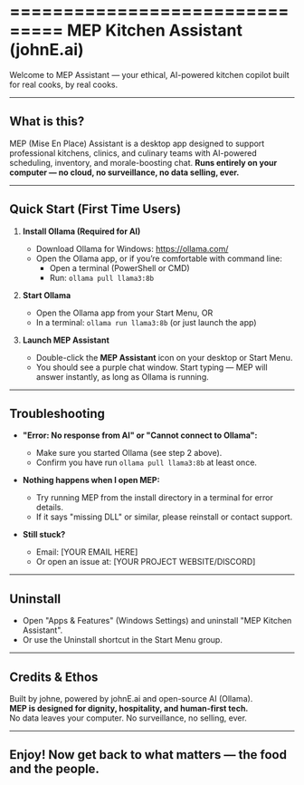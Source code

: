 ===============================
MEP Kitchen Assistant (johnE.ai)
===============================

Welcome to MEP Assistant — your ethical, AI-powered kitchen copilot built for real cooks, by real cooks.

---------------------------------------------------
What is this?
---------------------------------------------------
MEP (Mise En Place) Assistant is a desktop app designed to support professional kitchens, clinics, and culinary teams with AI-powered scheduling, inventory, and morale-boosting chat. 
**Runs entirely on your computer — no cloud, no surveillance, no data selling, ever.**

---------------------------------------------------
Quick Start (First Time Users)
---------------------------------------------------

1. **Install Ollama (Required for AI)**
   - Download Ollama for Windows: https://ollama.com/
   - Open the Ollama app, or if you’re comfortable with command line:
     - Open a terminal (PowerShell or CMD)
     - Run:   `ollama pull llama3:8b`

2. **Start Ollama**
   - Open the Ollama app from your Start Menu, OR
   - In a terminal: `ollama run llama3:8b` (or just launch the app)

3. **Launch MEP Assistant**
   - Double-click the **MEP Assistant** icon on your desktop or Start Menu.
   - You should see a purple chat window. Start typing — MEP will answer instantly, as long as Ollama is running.

---------------------------------------------------
Troubleshooting
---------------------------------------------------

- **"Error: No response from AI" or "Cannot connect to Ollama":**
    - Make sure you started Ollama (see step 2 above).
    - Confirm you have run `ollama pull llama3:8b` at least once.

- **Nothing happens when I open MEP:**
    - Try running MEP from the install directory in a terminal for error details.
    - If it says "missing DLL" or similar, please reinstall or contact support.

- **Still stuck?**
    - Email: [YOUR EMAIL HERE]
    - Or open an issue at: [YOUR PROJECT WEBSITE/DISCORD]

---------------------------------------------------
Uninstall
---------------------------------------------------
- Open "Apps & Features" (Windows Settings) and uninstall "MEP Kitchen Assistant".
- Or use the Uninstall shortcut in the Start Menu group.

---------------------------------------------------
Credits & Ethos
---------------------------------------------------
Built by johne, powered by johnE.ai and open-source AI (Ollama).  
**MEP is designed for dignity, hospitality, and human-first tech.**  
No data leaves your computer. No surveillance, no selling, ever.

---------------------------------------------------
Enjoy! Now get back to what matters — the food and the people.
---------------------------------------------------
